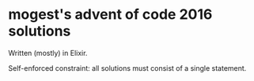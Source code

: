 # mogest's advent of code 2016 solutions

Written (mostly) in Elixir.

Self-enforced constraint: all solutions must consist of a single statement.
